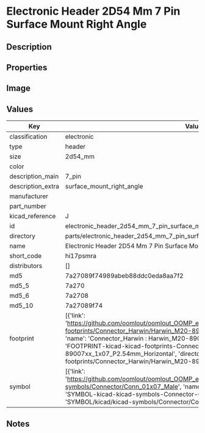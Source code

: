 # Electronic Header 2D54 Mm 7 Pin Surface Mount Right Angle

## Description

## Properties


## Image


## Values

| Key | Value |
| --- | --- |
| classification | electronic |
| type | header |
| size | 2d54_mm |
| color |  |
| description_main | 7_pin |
| description_extra | surface_mount_right_angle |
| manufacturer |  |
| part_number |  |
| kicad_reference | J |
| id | electronic_header_2d54_mm_7_pin_surface_mount_right_angle |
| directory | parts/electronic_header_2d54_mm_7_pin_surface_mount_right_angle |
| name | Electronic Header 2D54 Mm 7 Pin Surface Mount Right Angle |
| short_code | hi17psmra |
| distributors | [] |
| md5 | 7a27089f74989abeb88ddc0eda8aa7f2 |
| md5_5 | 7a270 |
| md5_6 | 7a2708 |
| md5_10 | 7a27089f74 |
| footprint | [{'link': 'https://github.com/oomlout/oomlout_OOMP_eda_V2/tree/main/FOOTPRINT/kicad/kicad-footprints/Connector_Harwin/Harwin_M20-89007xx_1x07_P2.54mm_Horizontal', 'name': 'Connector_Harwin : Harwin_M20-89007xx_1x07_P2.54mm_Horizontal', 'id': 'FOOTPRINT-kicad-kicad-footprints-Connector_Harwin-Harwin_M20-89007xx_1x07_P2.54mm_Horizontal', 'directory': 'FOOTPRINT/kicad/kicad-footprints/Connector_Harwin/Harwin_M20-89007xx_1x07_P2.54mm_Horizontal/'}] |
| symbol | [{'link': 'https://github.com/oomlout/oomlout_OOMP_eda_V2/tree/main/SYMBOL/kicad/kicad-symbols/Connector/Conn_01x07_Male', 'name': 'Connector : Conn_01x07_Male', 'id': 'SYMBOL-kicad-kicad-symbols-Connector-Conn_01x07_Male', 'directory': 'SYMBOL/kicad/kicad-symbols/Connector/Conn_01x07_Male/'}] |

## Notes

